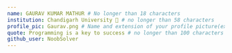 ```yaml
---
name: GAURAV KUMAR MATHUR # No longer than 18 characters
institution: Chandigarh University 🚩 # no longer than 58 characters
profile_pic: Gaurav.png # Name and extension of your profile picture(ex. mona.png)
quote: Programming is a key to success # no longer than 100 characters
github_user: NoobSolver
---
```

